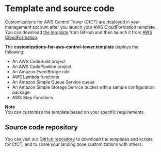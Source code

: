 # Template and source code<a name="cfct-template"></a>

 Customizations for AWS Control Tower \(CfCT\) are deployed in your management account after you launch your AWS CloudFormation template\. You can download [the template](  https://github.com/aws-solutions/aws-control-tower-customizations/blob/main/customizations-for-aws-control-tower.template) from GitHub and then launch it from [AWS CloudFormation](https://console.aws.amazon.com/cloudformation/home?region=us-east-1)\. 

 The **customizations\-for\-aws\-control\-tower\.template** deploys the following: 
+  An AWS CodeBuild project 
+  An AWS CodePipeline project 
+  An Amazon EventBridge rule 
+  AWS Lambda functions 
+  An Amazon Simple Queue Service queue 
+  An Amazon Simple Storage Service bucket with a sample configuration package 
+  AWS Step Functions 

**Note**  
 You can customize the template based on your specific requirements\. 

## Source code repository<a name="cfct-source-code"></a>

You can visit our [GitHub repository](https://github.com/aws-solutions/aws-control-tower-customizations) to download the templates and scripts for CfCT, and to share your landing zone customizations with others\.